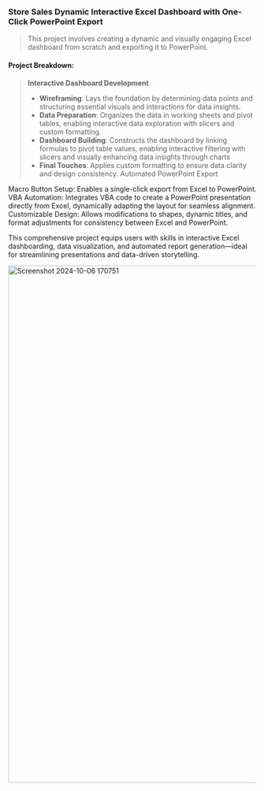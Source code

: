 ### Store Sales Dynamic Interactive Excel Dashboard with One-Click PowerPoint Export
> This project involves creating a dynamic and visually engaging Excel dashboard from scratch and exporting it to PowerPoint.

#### Project Breakdown:
> **Interactive Dashboard Development**
> - **Wireframing**: Lays the foundation by determining data points and structuring essential visuals and interactions for data insights.
> - **Data Preparation**: Organizes the data in working sheets and pivot tables, enabling interactive data exploration with slicers and custom formatting.
> - **Dashboard Building**: Constructs the dashboard by linking formulas to pivot table values, enabling interactive filtering with slicers and visually enhancing data insights through charts
> - **Final Touches**: Applies custom formatting to ensure data clarity and design consistency.
Automated PowerPoint Export

Macro Button Setup: Enables a single-click export from Excel to PowerPoint.
VBA Automation: Integrates VBA code to create a PowerPoint presentation directly from Excel, dynamically adapting the layout for seamless alignment.
Customizable Design: Allows modifications to shapes, dynamic titles, and format adjustments for consistency between Excel and PowerPoint.

This comprehensive project equips users with skills in interactive Excel dashboarding, data visualization, and automated report generation—ideal for streamlining presentations and data-driven storytelling.

<img width="1049" alt="Screenshot 2024-10-06 170751" src="https://github.com/user-attachments/assets/37fcc693-188d-4348-8f9f-0179a0a09c51">
